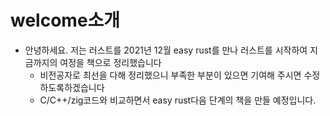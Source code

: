 # welcome소개

- 안녕하세요.  저는 러스트를 2021년 12월 easy rust를 만나 러스트를 시작하여 지금까지의 여정을 책으로 정리했습니다
    -  비전공자로 최선을 다해 정리했으니 부족한 부분이 있으면 기여해 주시면 수정하도록하겠습니다
    -  C/C++/zig코드와 비교하면서 easy rust다음 단계의 책을 만들 예정입니다.

<script src="https://utteranc.es/client.js"
        repo="https://github.com/YoungHaKim7/rust_book_comment_blog/"
        issue-term="url"
        label="question"
        theme="github-light"
        crossorigin="anonymous"
        async>
</script>
